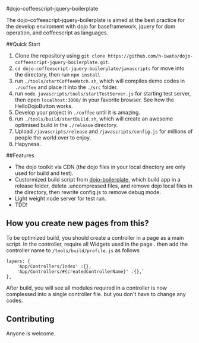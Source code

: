 #dojo-coffeescript-jquery-boilerplate

The dojo-coffeescript-jquery-boilerplate is aimed at the best practice for the develop enviroment 
with dojo for baseframework, jquery for dom operation, and coffeescript as languages.

##Quick Start

1. Clone the repository using `git clone https://github.com/h-iwata/dojo-coffeescript-jquery-boilerplate.git`.
2. `cd dojo-coffeescript-jquery-boilerplate/javascripts` for move into the directory, then run `npm install`
3. run `./tools/startCoffeeWatch.sh`, which will compiles demo codes in `./coffee` and place it into the `./src` folder.
4. run `node javascripts/tools/startTestServer.js` for starting test server, then open `localhost:3000/` in your favorite browser. See how the HelloDojoButton works. 
5. Develop your project in `./coffee` until it is amazing.
6. run `./tools/build/startBuild.sh`, which will create an awesome optimised build in the `./release` directory.
8. Upload `/javascripts/release` and `/javascripts/config.js` for millions of people the world over to enjoy.
9. Hapyness.

##Features
* The dojo toolkit via CDN (the dojo files in your local directory are only used for build and test).
* Custormized build script from [dojo-boilerplate](https://github.com/csnover/dojo-boilerplate), 
    which build app in a release folder, delete .uncompressed files, and remove dojo local files in the directory, then rewrite config.js to remove debug mode.
* Light weight node server for test run.
* TDD!

## How you create new pages from this?
To be optimized build, you should create a controller in a page as a main script. 
In the controller, require all Widgets used in the page .
then add the controller name to `/tools/build/profile.js` as follows
```
layers: {
	'App/Controllers/Index' :{},
	'App/Controllers/#{createdControllerName}' :{},`
},
```
After build, you will see all modules required in a controller is now complessed into a single controller file.
but you don't have to change any codes.

## Contributing
Anyone is welcome.

